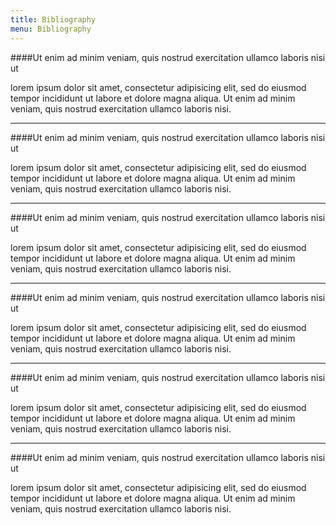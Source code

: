 ```yaml
---
title: Bibliography
menu: Bibliography
---
```


####Ut enim ad minim veniam, quis nostrud exercitation ullamco laboris nisi ut 

lorem ipsum dolor sit amet, consectetur adipisicing elit, sed do eiusmod tempor incididunt ut labore et dolore magna aliqua. Ut enim ad minim veniam, quis nostrud exercitation ullamco laboris nisi.

---

####Ut enim ad minim veniam, quis nostrud exercitation ullamco laboris nisi ut 

lorem ipsum dolor sit amet, consectetur adipisicing elit, sed do eiusmod tempor incididunt ut labore et dolore magna aliqua. Ut enim ad minim veniam, quis nostrud exercitation ullamco laboris nisi.

---

####Ut enim ad minim veniam, quis nostrud exercitation ullamco laboris nisi ut 

lorem ipsum dolor sit amet, consectetur adipisicing elit, sed do eiusmod tempor incididunt ut labore et dolore magna aliqua. Ut enim ad minim veniam, quis nostrud exercitation ullamco laboris nisi.

---

####Ut enim ad minim veniam, quis nostrud exercitation ullamco laboris nisi ut 

lorem ipsum dolor sit amet, consectetur adipisicing elit, sed do eiusmod tempor incididunt ut labore et dolore magna aliqua. Ut enim ad minim veniam, quis nostrud exercitation ullamco laboris nisi.

---

####Ut enim ad minim veniam, quis nostrud exercitation ullamco laboris nisi ut 

lorem ipsum dolor sit amet, consectetur adipisicing elit, sed do eiusmod tempor incididunt ut labore et dolore magna aliqua. Ut enim ad minim veniam, quis nostrud exercitation ullamco laboris nisi.

---

####Ut enim ad minim veniam, quis nostrud exercitation ullamco laboris nisi ut 

lorem ipsum dolor sit amet, consectetur adipisicing elit, sed do eiusmod tempor incididunt ut labore et dolore magna aliqua. Ut enim ad minim veniam, quis nostrud exercitation ullamco laboris nisi.
